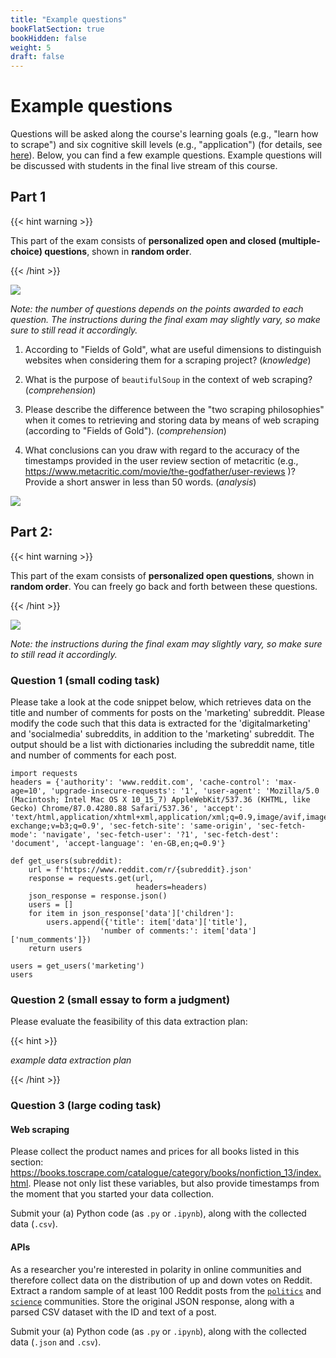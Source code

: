 ```yaml
---
title: "Example questions"
bookFlatSection: true
bookHidden: false
weight: 5
draft: false
---
```


# Example questions

Questions will be asked along the course's learning goals (e.g., "learn how to scrape") and six cognitive skill levels (e.g., "application") (for details, see [here](../exam#content)). Below, you can find a few example questions. Example questions will be discussed with students in the final live stream of this course.

## Part 1

{{< hint warning >}}

This part of the exam consists of __personalized open and closed (multiple-choice) questions__, shown in __random order__.

{{< /hint >}}

![](../exam-part-1.png)

*Note: the number of questions depends on the points awarded to each question. The instructions during the final exam may slightly vary, so make sure to still read it accordingly.*

1. According to "Fields of Gold", what are useful dimensions to distinguish websites when considering them for a scraping project? (*knowledge*)

2. What is the purpose of `beautifulSoup` in the context of web scraping? (*comprehension*)

3. Please describe the difference between the "two scraping philosophies" when it comes to retrieving and storing data by means of web scraping (according to "Fields of Gold"). (*comprehension*)

4. What conclusions can you draw with regard to the accuracy of the timestamps provided in the user review section of metacritic (e.g., https://www.metacritic.com/movie/the-godfather/user-reviews )? Provide a short answer in less than 50 words. (*analysis*)

![](../exam-overview.png)


## Part 2:

{{< hint warning >}}

This part of the exam consists of __personalized open questions__, shown in __random order__. You can freely go back and forth between these questions.

{{< /hint >}}

![](../exam-part-2.png)

*Note: the instructions during the final exam may slightly vary, so make sure to still read it accordingly.*

### Question 1 (small coding task)

Please take a look at the code snippet below, which retrieves data on the title and number of comments for posts on the 'marketing' subreddit. Please modify the code such that this data is extracted for the 'digitalmarketing' and 'socialmedia' subreddits, in addition to the 'marketing' subreddit. The output should be a list with dictionaries including the subreddit name, title and number of comments for each post.


```
import requests
headers = {'authority': 'www.reddit.com', 'cache-control': 'max-age=10', 'upgrade-insecure-requests': '1', 'user-agent': 'Mozilla/5.0 (Macintosh; Intel Mac OS X 10_15_7) AppleWebKit/537.36 (KHTML, like Gecko) Chrome/87.0.4280.88 Safari/537.36', 'accept': 'text/html,application/xhtml+xml,application/xml;q=0.9,image/avif,image/webp,image/apng,*/*;q=0.8,application/signed-exchange;v=b3;q=0.9', 'sec-fetch-site': 'same-origin', 'sec-fetch-mode': 'navigate', 'sec-fetch-user': '?1', 'sec-fetch-dest': 'document', 'accept-language': 'en-GB,en;q=0.9'}

def get_users(subreddit):
    url = f'https://www.reddit.com/r/{subreddit}.json'
    response = requests.get(url,
                            headers=headers)
    json_response = response.json()
    users = []
    for item in json_response['data']['children']:
        users.append({'title': item['data']['title'],
                    'number of comments:': item['data']['num_comments']})
    return users

users = get_users('marketing')
users
```

### Question 2 (small essay to form a judgment)

Please evaluate the feasibility of this data extraction plan:

{{< hint >}}

*example data extraction plan*

{{< /hint >}}

### Question 3 (large coding task)

#### Web scraping

Please collect the product names and prices for all books listed in this section: https://books.toscrape.com/catalogue/category/books/nonfiction_13/index.html. Please not only list these variables, but also provide timestamps from the moment that you started your data collection.

Submit your (a) Python code (as `.py` or `.ipynb`), along with the collected data (`.csv`).

#### APIs

As a researcher you're interested in polarity in online communities and therefore collect data on the distribution of up and down votes on Reddit. Extract a random sample of at least 100 Reddit posts from the [`politics`](https://www.reddit.com/r/politics) and [`science`](https://www.reddit.com/r/science) communities. Store the original JSON response, along with a parsed CSV dataset with the ID and text of a post.

Submit your (a) Python code (as `.py` or `.ipynb`), along with the collected data (`.json` and `.csv`).


<!--

{{< hint info >}}

__This section is still work-in-progress (i.e., we are still adding examples and add code/data where needed).__

{{< /hint >}}
-->




<!--

## 1. Python Bootcamp

*Question type: Application*

Write a function `url_detector()` that loads a list of URLs from the file [`urls.txt`](https://github.com/hannesdatta/course-odcm/blob/master/content/docs/course/exam/urls.txt), and filters that list for valid URLs, starting with `https` and containing a link to a product ID. Although you could rely on [regular expressions](https://tilburgsciencehub.com/building-blocks/develop-your-coding-skills/learn-to-code/learn-regular-expressions/) to get the job done, other simpler workarounds exist. How many URLs do you end up with?


## 2. Web Scraping  

*Question type: Synthesis*

Scrape the top 1000 lifetime grossing movies (domestic) from [Box Office Mojo](https://www.boxofficemojo.com/chart/top_lifetime_gross/?area=XWW). Filter down on movies released since 2000 and export the rank, title, and lifetime gross of these movies to a CSV file.


## 3. APIs

*Question type: Application*

As a researcher you're interested in polarity in online communities and therefore collect data on the distribution of up and down votes on Reddit. Extract a random sample of at least 100 Reddit posts from the [`politics`](https://www.reddit.com/r/politics) and [`science`](https://www.reddit.com/r/science) communities and compare the upvote ratio. Comment on your findings.

## 4. Workflow

*Question type: Evaluation*

Review the following text in which a master student describes the institutional background of the data collection. The thesis centers around the effect of hiding like counts on user behavior and thus proposes a methodology for sample construction. Describe how you would define the treatment and control group, and how you would go about collecting data on a user-level. Keep in mind ethical and legal concerns of collecting and storing data.

*Late April 2019 Instagram announced that it would run an experiment among Canadian users in which the like counts were hidden (Constine 2019). Three months later, around mid-July, they expanded the treatment to users in various other countries including Australia, Canada, and Italy. Users located in these countries could not see the number of likes on media posted by others, whereas users living anywhere else could still view like counts (Loren 2020). Thus, treatment groups enter the treated pool of persons sequentially, and assignment to the treatment or control condition was dependent on users’ geography.*

{{< hint info >}}
**Solutions**  
The solutions of these example questions can be found [here](https://github.com/hannesdatta/course-odcm/blob/master/content/docs/course/exam/example_questions_solutions.ipynb). Keep in mind that there are often multiple ways to get to the same answer.
{{< /hint >}}
-->
